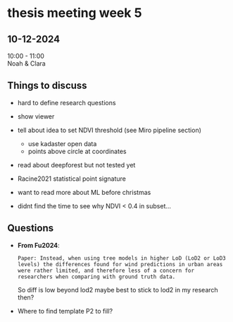 # thesis meeting week 5

## 10-12-2024
10:00 - 11:00  
Noah & Clara

## Things to discuss

- hard to define research questions
- show viewer
- tell about idea to set NDVI threshold (see Miro pipeline section)
    - use kadaster open data
    - points above circle at coordinates
- read about deepforest but not tested yet
- Racine2021 statistical point signature

- want to read more about ML before christmas
- didnt find the time to see why NDVI < 0.4 in subset...

## Questions

- __From Fu2024__:
    ```
    Paper: Instead, when using tree models in higher LoD (LoD2 or LoD3 levels) the differences found for wind predictions in urban areas were rather limited, and therefore less of a concern for researchers when comparing with ground truth data.
    ```

    So diff is low beyond lod2 maybe best to stick to lod2 in my research then?
 - Where to find template P2 to fill?


